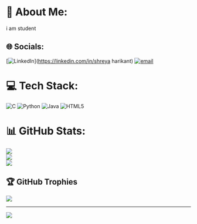 # 💫 About Me:
i am student


## 🌐 Socials:
[![LinkedIn](https://img.shields.io/badge/LinkedIn-%230077B5.svg?logo=linkedin&logoColor=white)](https://linkedin.com/in/shreya harikant) [![email](https://img.shields.io/badge/Email-D14836?logo=gmail&logoColor=white)](mailto:shreyaharikant2@gmail.com) 

# 💻 Tech Stack:
![C](https://img.shields.io/badge/c-%2300599C.svg?style=flat&logo=c&logoColor=white) ![Python](https://img.shields.io/badge/python-3670A0?style=flat&logo=python&logoColor=ffdd54) ![Java](https://img.shields.io/badge/java-%23ED8B00.svg?style=flat&logo=openjdk&logoColor=white) ![HTML5](https://img.shields.io/badge/html5-%23E34F26.svg?style=flat&logo=html5&logoColor=white)
# 📊 GitHub Stats:
![](https://github-readme-stats.vercel.app/api?username=shreya63-hub&theme=dracula&hide_border=false&include_all_commits=true&count_private=true)<br/>
![](https://github-readme-streak-stats.herokuapp.com/?user=shreya63-hub&theme=dracula&hide_border=false)<br/>
![](https://github-readme-stats.vercel.app/api/top-langs/?username=shreya63-hub&theme=dracula&hide_border=false&include_all_commits=true&count_private=true&layout=compact)

## 🏆 GitHub Trophies
![](https://github-profile-trophy.vercel.app/?username=shreya63-hub&theme=radical&no-frame=false&no-bg=true&margin-w=4)

---
[![](https://visitcount.itsvg.in/api?id=shreya63-hub&icon=0&color=0)](https://visitcount.itsvg.in)

<!-- Proudly created with GPRM ( https://gprm.itsvg.in ) -->
